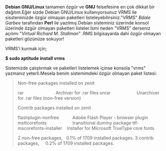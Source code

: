 <html><body><strong>Debian GNU/Linux </strong>tamamen özgür ve <strong>GNU</strong> felsefesine en çok dikkat bir dağıtım.Eğer sizde Debian GNU/Linux kullanıyorsunuz VRMS ile sissteminizde özgür olmayan paketleri listeleyebilirsiniz."VRMS" <em>Bdale Garbee</em> tarafından <strong>Perl</strong> ile yazılmış Debian sisteminiz üzerinde konsol üzerinde özgür olmayan paketleri listeler.İsmi neden "VRMS" derseniz açılımı "<em>Virtual Richard M. Stallman</em>" .RMS bilgisayarda dahi özgür olmayan paketleri gözünüze sokuyor!

VRMS'i kurmak için;

<strong>$ sudo aptitude install vrms</strong>

Sistemizde çalıştırmak ve paketleri listelemek içinse konsola "vrms" yazmanız yeterli.Mesela  benim sistemimdeki özgür olmayan paket listesi:
<blockquote>Non-free packages installed on zenit

rar                          Archiver for .rar files
unrar                     Unarchiver for .rar files (non-free version)

Contrib packages installed on zenit

flashplugin-nonfree           Adobe Flash Player - browser plugin
msttcorefonts                     transitional dummy package
ttf-mscorefonts-installer    Installer for Microsoft TrueType core fonts

2 non-free packages,   0.1% of 1709 installed packages.
3 contrib packages,     0.2% of 1709 installed packages.</blockquote></body></html>